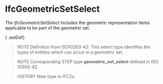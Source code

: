 # IfcGeometricSetSelect

The _IfcGeometricSetSelect_ includes the geometric representation items applicable to be part of the geometric set.
<!-- end of short definition -->


{ .extDef}
> NOTE Definition from ISO10303-42:
> This select type identifies the types of entities which can occur in a geometric set.

> NOTE Corresponding STEP type **geometric_set_select** defined in ISO 10303-42.

> HISTORY New type in IFC2x.
